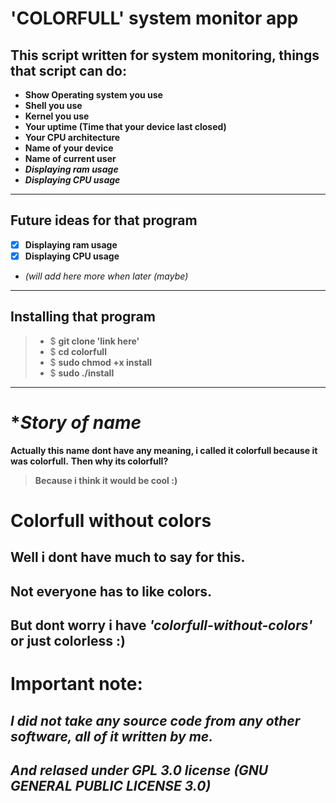 # 'COLORFULL' system monitor app
## **This script written for system monitoring, things that script can do:**
- **Show Operating system you use**
- **Shell you use**
- **Kernel you use**
- **Your uptime (Time that your device last closed)**
- **Your CPU architecture**
- **Name of your device**
- **Name of current user**
- ***Displaying ram usage***
- ***Displaying CPU usage***
****
## **Future ideas for that program**
* [x] **Displaying ram usage**
* [x] **Displaying CPU usage**
* **(will add here more when later (maybe*)*
****
## **Installing that program**
>* $ **git clone 'link here'**
>* $ **cd colorfull**
>* $ **sudo chmod +x install**
>* $ **sudo ./install**
****

# **Story of name*
**Actually this name dont have any meaning, i called it colorfull because it was colorfull.**
 **Then why its colorfull?**
>**Because i think it would be cool :)**

# **Colorfull without colors**
## **Well i dont have much to say for this.**
## **Not everyone has to like colors.**
## **But dont worry i have *'colorfull-without-colors'* or just colorless :)**

# Important note:
## ***I did not take any source code from any other software, all of it written by me.***
## ***And relased under GPL 3.0 license (GNU GENERAL PUBLIC LICENSE 3.0)***
